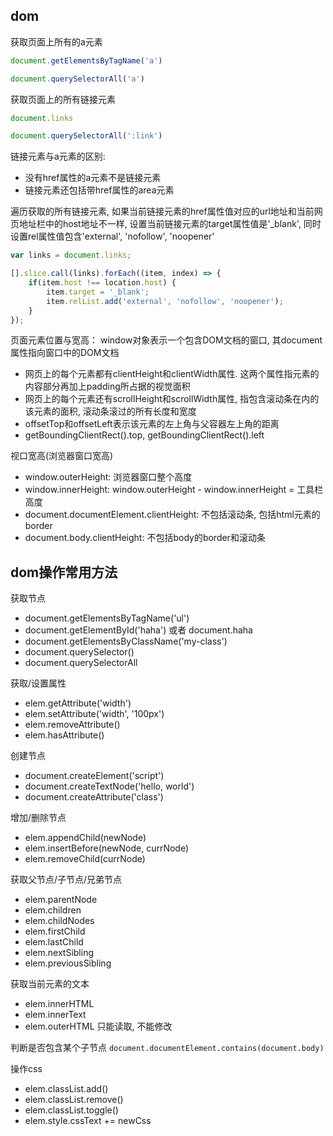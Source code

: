## dom
获取页面上所有的a元素
```js
document.getElementsByTagName('a')

document.querySelectorAll('a')
```
获取页面上的所有链接元素
```js
document.links

document.querySelectorAll(':link')
```
链接元素与a元素的区别:
- 没有href属性的a元素不是链接元素
- 链接元素还包括带href属性的area元素

遍历获取的所有链接元素, 如果当前链接元素的href属性值对应的url地址和当前网页地址栏中的host地址不一样, 设置当前链接元素的target属性值是'_blank', 同时设置rel属性值包含'external', 'nofollow', 'noopener'
```js
var links = document.links;

[].slice.call(links).forEach((item, index) => {
    if(item.host !== location.host) {
        item.target = '_blank';
        item.relList.add('external', 'nofollow', 'noopener');
    }
});
```

页面元素位置与宽高：
window对象表示一个包含DOM文档的窗口, 其document属性指向窗口中的DOM文档
- 网页上的每个元素都有clientHeight和clientWidth属性. 这两个属性指元素的内容部分再加上padding所占据的视觉面积
- 网页上的每个元素还有scrollHeight和scrollWidth属性, 指包含滚动条在内的该元素的面积, 滚动条滚过的所有长度和宽度
- offsetTop和offsetLeft表示该元素的左上角与父容器左上角的距离
- getBoundingClientRect().top, getBoundingClientRect().left

视口宽高(浏览器窗口宽高)
- window.outerHeight: 浏览器窗口整个高度
- window.innerHeight: window.outerHeight - window.innerHeight = 工具栏高度
- document.documentElement.clientHeight: 不包括滚动条, 包括html元素的border
- document.body.clientHeight: 不包括body的border和滚动条

## dom操作常用方法
获取节点
- document.getElementsByTagName('ul')
- document.getElementById('haha') 或者 document.haha
- document.getElementsByClassName('my-class')
- document.querySelector()
- document.querySelectorAll

获取/设置属性
- elem.getAttribute('width')
- elem.setAttribute('width', '100px')
- elem.removeAttribute()
- elem.hasAttribute()

创建节点
- document.createElement('script')
- document.createTextNode('hello, world')
- document.createAttribute('class')

增加/删除节点
- elem.appendChild(newNode)
- elem.insertBefore(newNode, currNode)
- elem.removeChild(currNode)

获取父节点/子节点/兄弟节点
- elem.parentNode
- elem.children
- elem.childNodes
- elem.firstChild
- elem.lastChild
- elem.nextSibling
- elem.previousSibling

获取当前元素的文本
- elem.innerHTML
- elem.innerText
- elem.outerHTML 只能读取, 不能修改

判断是否包含某个子节点
`document.documentElement.contains(document.body) `

操作css
- elem.classList.add()
- elem.classList.remove()
- elem.classList.toggle()
- elem.style.cssText += newCss